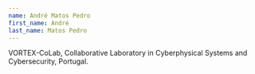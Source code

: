 ```yaml
---
name: André Matos Pedro
first_name: André
last_name: Matos Pedro
---
```


VORTEX-CoLab, Collaborative Laboratory in Cyberphysical Systems and Cybersecurity, Portugal.

